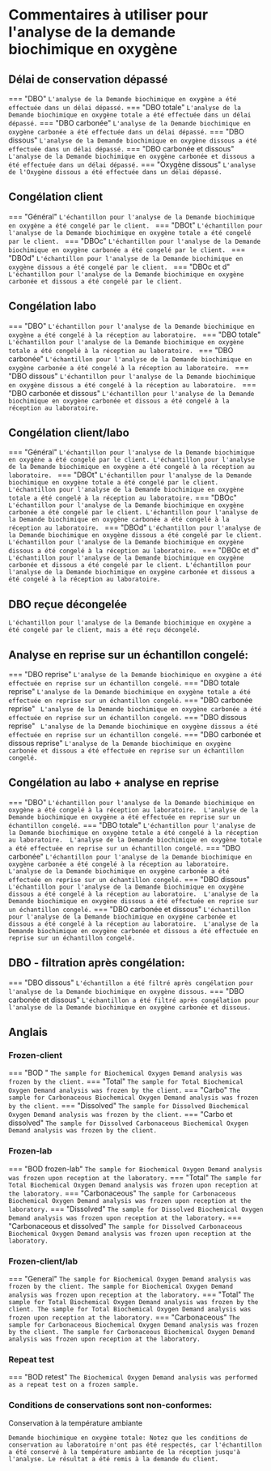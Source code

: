 # Commentaires à utiliser pour l'analyse de la demande biochimique en oxygène

## Délai de conservation dépassé

=== "DBO"
    ```
    L'analyse de la Demande biochimique en oxygène a été effectuée dans un délai dépassé.
    ```
=== "DBO totale"
    ```
    L'analyse de la Demande biochimique en oxygène totale a été effectuée dans un délai dépassé.
    ```
=== "DBO carbonée"
    ```
    L'analyse de la Demande biochimique en oxygène carbonée a été effectuée dans un délai dépassé.
    ```
=== "DBO dissous"
    ```
    L'analyse de la Demande biochimique en oxygène dissous a été effectuée dans un délai dépassé.
    ```
=== "DBO carbonée et dissous"
    ```
    L'analyse de la Demande biochimique en oxygène carbonée et dissous a été effectuée dans un délai dépassé.
    ```
=== "Oxygène dissous"
    ```
    L'analyse de l'Oxygène dissous a été effectuée dans un délai dépassé.
    ```
## Congélation client

=== "Général"
    ```
    L'échantillon pour l'analyse de la Demande biochimique en oxygène a été congelé par le client. 
    ```
=== "DBOt"
    ```
    L'échantillon pour l'analyse de la Demande biochimique en oxygène totale a été congelé par le client. 
    ```
=== "DBOc"
    ```
    L'échantillon pour l'analyse de la Demande biochimique en oxygène carbonée a été congelé par le client. 
    ```
=== "DBOd"
    ```
    L'échantillon pour l'analyse de la Demande biochimique en oxygène dissous a été congelé par le client. 
    ```
=== "DBOc et d"
    ```
    L'échantillon pour l'analyse de la Demande biochimique en oxygène carbonée et dissous a été congelé par le client. 
    ```

## Congélation labo 

=== "DBO"
    ```
    L'échantillon pour l'analyse de la Demande biochimique en oxygène a été congelé à la réception au laboratoire. 
    ```
=== "DBO totale"
    ```
    L'échantillon pour l'analyse de la Demande biochimique en oxygène totale a été congelé à la réception au laboratoire. 
    ```
=== "DBO carbonée"
    ```
    L'échantillon pour l'analyse de la Demande biochimique en oxygène carbonée a été congelé à la réception au laboratoire. 
    ```
=== "DBO dissous"
    ```
    L'échantillon pour l'analyse de la Demande biochimique en oxygène dissous a été congelé à la réception au laboratoire. 
    ```
=== "DBO carbonée et dissous"
    ```
    L'échantillon pour l'analyse de la Demande biochimique en oxygène carbonée et dissous a été congelé à la réception au laboratoire. 
    ```

## Congélation client/labo 
=== "Général"
    ```
    L'échantillon pour l'analyse de la Demande biochimique en oxygène a été congelé par le client.
    L'échantillon pour l'analyse de la Demande biochimique en oxygène a été congelé à la réception au laboratoire. 
    ```
=== "DBOt"
    ```
    L'échantillon pour l'analyse de la Demande biochimique en oxygène totale a été congelé par le client.
    L'échantillon pour l'analyse de la Demande biochimique en oxygène totale a été congelé à la réception au laboratoire.
    ```
=== "DBOc"
    ```
    L'échantillon pour l'analyse de la Demande biochimique en oxygène carbonée a été congelé par le client.
    L'échantillon pour l'analyse de la Demande biochimique en oxygène carbonée a été congelé à la réception au laboratoire. 
    ```
=== "DBOd"
    ```
    L'échantillon pour l'analyse de la Demande biochimique en oxygène dissous a été congelé par le client.
    L'échantillon pour l'analyse de la Demande biochimique en oxygène dissous a été congelé à la réception au laboratoire. 
    ```
=== "DBOc et d"
    ```
    L'échantillon pour l'analyse de la Demande biochimique en oxygène carbonée et dissous a été congelé par le client.
    L'échantillon pour l'analyse de la Demande biochimique en oxygène carbonée et dissous a été congelé à la réception au laboratoire. 
    ```


## DBO reçue décongelée
```
L'échantillon pour l'analyse de la Demande biochimique en oxygène a été congelé par le client, mais a été reçu décongelé.
```

## Analyse en reprise sur un échantillon congelé:

=== "DBO reprise"
    ```
    L'analyse de la Demande biochimique en oxygène a été effectuée en reprise sur un échantillon congelé.
    ```
=== "DBO totale reprise"
    ```
    L'analyse de la Demande biochimique en oxygène totale a été effectuée en reprise sur un échantillon congelé.
    ```
=== "DBO carbonée reprise"
    ``` 
    L'analyse de la Demande biochimique en oxygène carbonée a été effectuée en reprise sur un échantillon congelé.
    ```
=== "DBO dissous reprise"
    ``` 
    L'analyse de la Demande biochimique en oxygène dissous a été effectuée en reprise sur un échantillon congelé.
    ```
=== "DBO carbonée et dissous reprise"
    ```
    L'analyse de la Demande biochimique en oxygène carbonée et dissous a été effectuée en reprise sur un échantillon congelé.
    ```

## Congélation au labo + analyse en reprise
=== "DBO"
    ```
    L'échantillon pour l'analyse de la Demande biochimique en oxygène a été congelé à la réception au laboratoire. 
    L'analyse de la Demande biochimique en oxygène a été effectuée en reprise sur un échantillon congelé.
    ```
=== "DBO totale"
    ```
    L'échantillon pour l'analyse de la Demande biochimique en oxygène totale a été congelé à la réception au laboratoire. 
    L'analyse de la Demande biochimique en oxygène totale a été effectuée en reprise sur un échantillon congelé.
    ```
=== "DBO carbonée"
    ```
    L'échantillon pour l'analyse de la Demande biochimique en oxygène carbonée a été congelé à la réception au laboratoire. 
    L'analyse de la Demande biochimique en oxygène carbonée a été effectuée en reprise sur un échantillon congelé.
    ```
=== "DBO dissous"
    ```
    L'échantillon pour l'analyse de la Demande biochimique en oxygène dissous a été congelé à la réception au laboratoire. 
    L'analyse de la Demande biochimique en oxygène dissous a été effectuée en reprise sur un échantillon congelé.
    ```
=== "DBO carbonée et dissous"
    ```
    L'échantillon pour l'analyse de la Demande biochimique en oxygène carbonée et dissous a été congelé à la réception au laboratoire. 
    L'analyse de la Demande biochimique en oxygène carbonée et dissous a été effectuée en reprise sur un échantillon congelé.
    ```

## DBO - filtration après congélation:
=== "DBO dissous"
    ```
    L'échantillon a été filtré après congélation pour l'analyse de la Demande biochimique en oxygène dissous.
    ```
=== "DBO carbonée et dissous"
    ```
    L'échantillon a été filtré après congélation pour l'analyse de la Demande biochimique en oxygène carbonée et dissous.
    ```

## Anglais

### Frozen-client
=== "BOD "
    ```
    The sample for Biochemical Oxygen Demand analysis was frozen by the client.
    ```
=== "Total"
    ```
    The sample for Total Biochemical Oxygen Demand analysis was frozen by the client.
    ```
=== "Carbo"
    ```
    The sample for Carbonaceous Biochemical Oxygen Demand analysis was frozen by the client.
    ```
=== "Dissolved"
    ```
    The sample for Dissolved Biochemical Oxygen Demand analysis was frozen by the client.
    ```
=== "Carbo et dissolved"
    ```
    The sample for Dissolved Carbonaceous Biochemical Oxygen Demand analysis was frozen by the client.
    ```

### Frozen-lab

=== "BOD frozen-lab"
    ```
    The sample for Biochemical Oxygen Demand analysis was frozen upon reception at the laboratory.
    ```
=== "Total"
    ```
    The sample for Total Biochemical Oxygen Demand analysis was frozen upon reception at the laboratory.
    ```
=== "Carbonaceous"
    ```
    The sample for Carbonaceous Biochemical Oxygen Demand analysis was frozen upon reception at the laboratory.
    ```
=== "Dissolved"
    ```
    The sample for Dissolved Biochemical Oxygen Demand analysis was frozen upon reception at the laboratory.
    ```
=== "Carbonaceous et dissolved"
    ```
    The sample for Dissolved Carbonaceous Biochemical Oxygen Demand analysis was frozen upon reception at the laboratory.
    ```

### Frozen-client/lab
=== "General"
    ```
    The sample for Biochemical Oxygen Demand analysis was frozen by the client.
    The sample for Biochemical Oxygen Demand analysis was frozen upon reception at the laboratory.
    ```
=== "Total"
    ```
    The sample for Total Biochemical Oxygen Demand analysis was frozen by the client.
    The sample for Total Biochemical Oxygen Demand analysis was frozen upon reception at the laboratory.
    ```
=== "Carbonaceous"
    ```
    The sample for Carbonaceous Biochemical Oxygen Demand analysis was frozen by the client.
    The sample for Carbonaceous Biochemical Oxygen Demand analysis was frozen upon reception at the laboratory.
    ```


### Repeat test
=== "BOD retest"
    ```
    The Biochemical Oxygen Demand analysis was performed as a repeat test on a frozen sample.
    ```

### Conditions de conservations sont non-conformes:

Conservation à la température ambiante
```
Demande biochimique en oxygène totale: Notez que les conditions de conservation au laboratoire n'ont pas été respectés, car l'échantillon a été conservé à la température ambiante de la réception jusqu'à l'analyse. Le résultat a été remis à la demande du client.
```